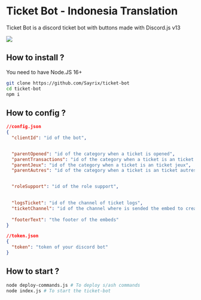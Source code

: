 # Ticket Bot - Indonesia Translation

Ticket Bot is a discord ticket bot with buttons made with Discord.js v13

![](https://i.imgur.com/XecyLJN.gif)

## How to install ?

You need to have Node.JS 16+
``````bash
git clone https://github.com/Sayrix/ticket-bot
cd ticket-bot
npm i
``````

## How to config ?

```json
//config.json
{
  "clientId": "id of the bot",


  "parentOpened": "id of the category when a ticket is opened",
  "parentTransactions": "id of the category when a ticket is an ticket transaction",
  "parentJeux": "id of the category when a ticket is an ticket jeux",
  "parentAutres": "id of the category when a ticket is an ticket autres",


  "roleSupport": "id of the role support",

  
  "logsTicket": "id of the channel of ticket logs",
  "ticketChannel": "id of the channel where is sended the embed to create a ticket",
  
  "footerText": "the footer of the embeds"
}
```

```json
//token.json
{
  "token": "token of your discord bot"
}
```

## How to start ?
```bash
node deploy-commands.js # To deploy s/ash commands
node index.js # To start the ticket-bot
```
